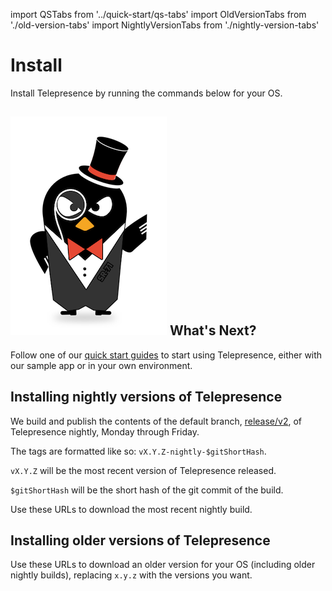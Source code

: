 import QSTabs from '../quick-start/qs-tabs'
import OldVersionTabs from './old-version-tabs'
import NightlyVersionTabs from './nightly-version-tabs'

# Install

Install Telepresence by running the commands below for your OS.

<QSTabs/>

## <img class="os-logo" src="../images/logo.png"/> What's Next?

Follow one of our [quick start guides](../quick-start/) to start using Telepresence, either with our sample app or in your own environment.

## Installing nightly versions of Telepresence

We build and publish the contents of the default branch, [release/v2](https://github.com/telepresenceio/telepresence), of Telepresence
nightly, Monday through Friday.

The tags are formatted like so: `vX.Y.Z-nightly-$gitShortHash`.

`vX.Y.Z` will be the most recent version of Telepresence released.

`$gitShortHash` will be the short hash of the git commit of the build.

Use these URLs to download the most recent nightly build.

<NightlyVersionTabs/>

## Installing older versions of Telepresence

Use these URLs to download an older version for your OS (including older nightly builds), replacing `x.y.z` with the versions you want.

<OldVersionTabs/>
